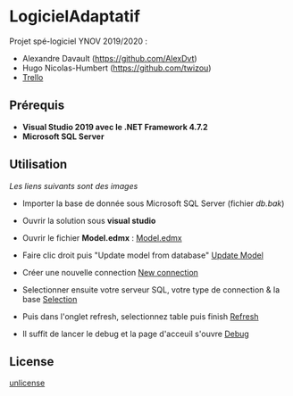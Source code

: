 # LogicielAdaptatif
Projet spé-logiciel YNOV 2019/2020 :
- Alexandre Davault (https://github.com/AlexDvt)
- Hugo Nicolas-Humbert (https://github.com/twizou)
- [Trello](https://trello.com/b/o98z3JF0/projet-sp%C3%A9-logiciel)

## Prérequis
- **Visual Studio 2019 avec le .NET Framework 4.7.2**
- **Microsoft SQL Server**

## Utilisation
*Les liens suivants sont des images*

- Importer la base de donnée sous Microsoft SQL Server (fichier *db.bak*)

- Ouvrir la solution sous **visual studio**

- Ouvrir le fichier **Model.edmx** : 
[Model.edmx](https://prnt.sc/rzvqq9)

- Faire clic droit puis "Update model from database"
[Update Model](https://prnt.sc/rzvtbd)

- Créer une nouvelle connection
[New connection](https://prnt.sc/rzvvgg)

- Selectionner ensuite votre serveur SQL, votre type de connection & la base
[Selection](https://prnt.sc/rzvwks)

- Puis dans l'onglet refresh, selectionnez table puis finish
[Refresh](https://prnt.sc/rzvxwq)

- Il suffit de lancer le debug et la page d'acceuil s'ouvre
[Debug](https://prnt.sc/rzvzvb)


## License
[unlicense](https://choosealicense.com/licenses/unlicense/)
